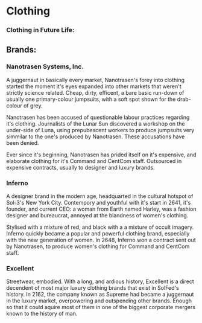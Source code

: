 # Clothing

### Clothing in Future Life:


## Brands:

### Nanotrasen Systems, Inc.
A juggernaut in basically every market, Nanotrasen's forey into clothing started the moment it's eyes expanded into other markets that weren't strictly science related. Cheap, dirty, efficent, a bare basic run-down of usually one primary-colour jumpsuits, with a soft spot shown for the drab-colour of grey.

Nanotrasen has been accused of questionable labour practices regarding it's clothing. Journalists of the Lunar Sun discovered a workshop on the under-side of Luna, using prepubescent workers to produce jumpsuits very simmilar to the one's produced by Nanotrasen. These accusations have been denied. 

Ever since it's beginning, Nanotrasen has prided itself on it's expensive, and elaborate clothing for it's Command and CentCom staff. Outsourced in expensive contracts, usually to designer and luxury brands.

### Inferno
A designer brand in the modern age, headquarted in the cultural hotspot of Sol-3's New York City. Contempory and youthful with it's start in 2641, it's founder, and current CEO: a woman from Earth named Harley, was a fashion designer and bureaucrat, annoyed at the blandness of women's clothing.

Stylised with a mixture of red, and black with a a mixture of occult imagery. Inferno quickly became a popular and powerful clothing brand, especially with the new generation of women. In 2648, Inferno won a contract sent out by Nanotrasen, to produce women's clothing for Command and CentCom staff.

### Excellent
Streetwear, embodied. With a long, and ardious history, Excellent is a direct decendent of most major luxury clothing brands that exist in SolFed's history. In 2162, the company known as Supreme had became a juggernaut in the luxury market, overpowering and outspending other brands. Enough so that it could aquire most of them in one of the biggest corporate mergers known to the history of man.
